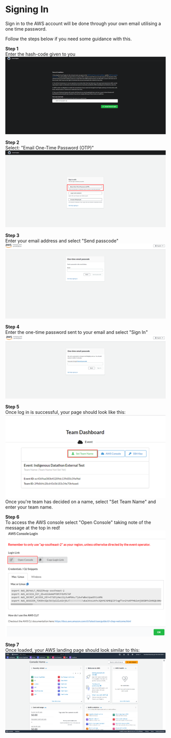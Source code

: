 # Signing In
Sign in to the AWS account will be done through your own email utilising a one time password.

Follow the steps below if you need some guidance with this.


**Step 1**<br>
Enter the hash-code given to you<br>
<img src="images/step-1-alt.png">

**Step 2**<br>
Select: "Email One-Time Password (OTP)"<br>
<img src="images/step-2.png">

**Step 3**<br>
Enter your email address and select "Send passcode"<br>
<img src="images/step-3.png">

**Step 4**<br>
Enter the one-time password sent to your email and select "Sign In"<br>
<img src="images/step-4.png">

**Step 5**<br>
Once log in is successful, your page should look like this:<br>
<img src="images/step-5.png">
Once you're team has decided on a name, select "Set Team Name" and enter your team name.

**Step 6**<br>
To access the AWS console select "Open Console" taking note of the message at the top in red!<br>
<img src="images/step-6.png">

**Step 7**<br>
Once loaded, your AWS landing page should look similar to this:
<img src="images/step-7.png">

